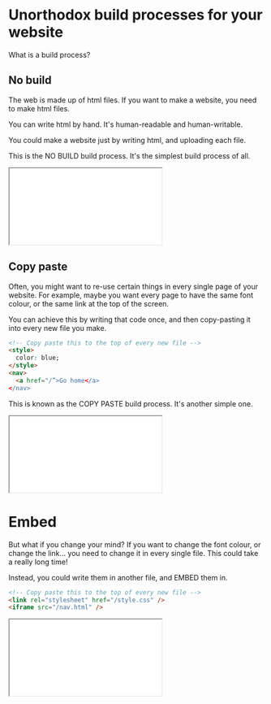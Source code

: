 <style>
  iframe {
    background-color: white;
  }
</style>

# Unorthodox build processes for your website

What is a build process?

## No build

The web is made up of html files. If you want to make a website, you need to make html files.

You can write html by hand. It's human-readable and human-writable.

You could make a website just by writing html, and uploading each file.

This is the NO BUILD build process. It's the simplest build process of all.

<iframe src="no-build"></iframe>

## Copy paste

Often, you might want to re-use certain things in every single page of your website. For example, maybe you want every page to have the same font colour, or the same link at the top of the screen.

You can achieve this by writing that code once, and then copy-pasting it into every new file you make.

```html
<!-- Copy paste this to the top of every new file -->
<style>
  color: blue;
</style>
<nav>
  <a href="/”>Go home</a>
</nav>
```

This is known as the COPY PASTE build process. It's another simple one.

<iframe src="copy-paste"></iframe>

# Embed

But what if you change your mind? If you want to change the font colour, or change the link... you need to change it in every single file. This could take a really long time!

Instead, you could write them in another file, and EMBED them in.

```html
<!-- Copy paste this to the top of every new file -->
<link rel="stylesheet" href="/style.css" />
<iframe src="/nav.html" />
```

<iframe src="embed"></iframe>
